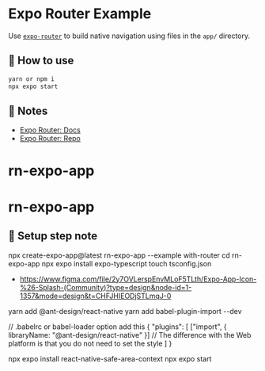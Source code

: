 # Expo Router Example

Use [`expo-router`](https://expo.github.io/router) to build native navigation using files in the `app/` directory.

## 🚀 How to use

```sh
yarn or npm i
npx expo start
```

## 📝 Notes

- [Expo Router: Docs](https://expo.github.io/router)
- [Expo Router: Repo](https://github.com/expo/router)
# rn-expo-app
# rn-expo-app

## 📝 Setup step note
npx create-expo-app@latest rn-expo-app --example with-router
cd rn-expo-app
npx expo install expo-typescript
touch tsconfig.json

- https://www.figma.com/file/2y7OVLerspEnvMLoF5TLth/Expo-App-Icon-%26-Splash-(Community)?type=design&node-id=1-1357&mode=design&t=CHFJHIEODjSTLmqJ-0

yarn add @ant-design/react-native
yarn add babel-plugin-import --dev


// .babelrc or babel-loader option add this
{
  "plugins": [
    ["import", { libraryName: "@ant-design/react-native" }] // The difference with the Web platform is that you do not need to set the style
  ]
}

npx expo install react-native-safe-area-context
npx expo start
